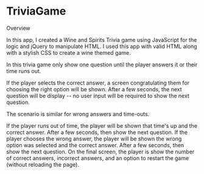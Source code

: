 # TriviaGame



Overview

In this app, I created a Wine and Spirits Trivia game using JavaScript for the logic and jQuery to manipulate HTML. I used this app with valid HTML along with a stylish CSS to create a wine themed game.

In this trivia game only show one question until the player answers it or their time runs out.

If the player selects the correct answer, a screen congratulating them for choosing the right option will be shown. After a few seconds, the next question will be display -- no user input will be required to show the next question.

The scenario is similar for wrong answers and time-outs.

If the player runs out of time, the player will be shown that time's up and the correct answer. After a few seconds, then show the next question.
If the player chooses the wrong answer, the player will be shown the wrong option was selected and the correct answer. After a few seconds, then show the next question.
On the final screen, the player is show the number of correct answers, incorrect answers, and an option to restart the game (without reloading the page).

